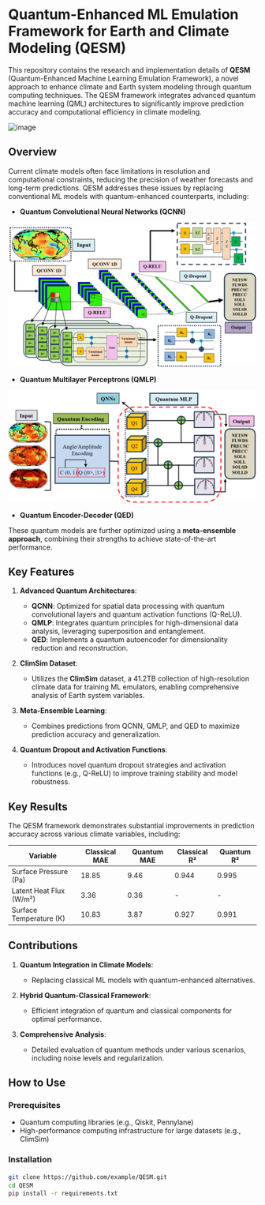 # Quantum-Enhanced ML Emulation Framework for Earth and Climate Modeling (QESM)

This repository contains the research and implementation details of **QESM** (Quantum-Enhanced Machine Learning Emulation Framework), a novel approach to enhance climate and Earth system modeling through quantum computing techniques. The QESM framework integrates advanced quantum machine learning (QML) architectures to significantly improve prediction accuracy and computational efficiency in climate modeling.

![image](https://github.com/adibgpt/QESM/blob/5732ba0b73aac412beb11cb217bd2a2f78613559/Images/Picture8.png)

## Overview

Current climate models often face limitations in resolution and computational constraints, reducing the precision of weather forecasts and long-term predictions. QESM addresses these issues by replacing conventional ML models with quantum-enhanced counterparts, including:

- **Quantum Convolutional Neural Networks (QCNN)**

![image](https://github.com/adibgpt/QESM/blob/222c24003def74d365bc7897a4e9f69189b5ea31/Images/Picture1%20(1).png)

- **Quantum Multilayer Perceptrons (QMLP)**

![image](https://github.com/adibgpt/QESM/blob/f1354c0903a7594daad1a4187c6416b263a5112a/Images/Picture105.png)

- **Quantum Encoder-Decoder (QED)**

These quantum models are further optimized using a **meta-ensemble approach**, combining their strengths to achieve state-of-the-art performance.

## Key Features

1. **Advanced Quantum Architectures**:
   - **QCNN**: Optimized for spatial data processing with quantum convolutional layers and quantum activation functions (Q-ReLU).
   - **QMLP**: Integrates quantum principles for high-dimensional data analysis, leveraging superposition and entanglement.
   - **QED**: Implements a quantum autoencoder for dimensionality reduction and reconstruction.

2. **ClimSim Dataset**:
   - Utilizes the **ClimSim** dataset, a 41.2TB collection of high-resolution climate data for training ML emulators, enabling comprehensive analysis of Earth system variables.

3. **Meta-Ensemble Learning**:
   - Combines predictions from QCNN, QMLP, and QED to maximize prediction accuracy and generalization.

4. **Quantum Dropout and Activation Functions**:
   - Introduces novel quantum dropout strategies and activation functions (e.g., Q-ReLU) to improve training stability and model robustness.

## Key Results

The QESM framework demonstrates substantial improvements in prediction accuracy across various climate variables, including:

| Variable               | Classical MAE | Quantum MAE | Classical R² | Quantum R² |
|------------------------|---------------|-------------|--------------|------------|
| Surface Pressure (Pa)  | 18.85         | 9.46        | 0.944        | 0.995      |
| Latent Heat Flux (W/m²)| 3.36          | 0.36        | -            | -          |
| Surface Temperature (K)| 10.83         | 3.87        | 0.927        | 0.991      |

## Contributions

1. **Quantum Integration in Climate Models**:
   - Replacing classical ML models with quantum-enhanced alternatives.

2. **Hybrid Quantum-Classical Framework**:
   - Efficient integration of quantum and classical components for optimal performance.

3. **Comprehensive Analysis**:
   - Detailed evaluation of quantum methods under various scenarios, including noise levels and regularization.

## How to Use

### Prerequisites

- Quantum computing libraries (e.g., Qiskit, Pennylane)
- High-performance computing infrastructure for large datasets (e.g., ClimSim)

### Installation

```bash
git clone https://github.com/example/QESM.git
cd QESM
pip install -r requirements.txt
